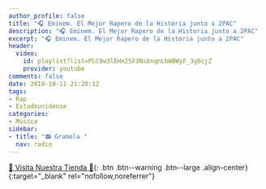 ```yaml
---
author_profile: false
title: "🎧 Eminem. El Mejor Rapero de la Historia junto a 2PAC"
description: "🎧 Eminem. El Mejor Rapero de la Historia junto a 2PAC"
excerpt: "🎧 Eminem. El Mejor Rapero de la Historia junto a 2PAC"
header:
  video:
    id: playlist?list=PLC0w3lEHx2SF3NsbnqnLbWBWyF_3g0cjZ
    provider: youtube
comments: false
date: 2019-10-11 21:20:12
tags:
- Rap
- Estadounidense
categories:
- Música
sidebar:
- title: "📻 Gramola "
  nav: radio
---
```


[🎁 Visita Nuestra Tienda 🎁](https://www.amazon.es/shop/cibercursos){: .btn .btn--warning .btn--large .align-center}{:target="_blank" rel="nofollow,noreferrer"}